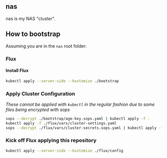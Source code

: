 ## nas

nas is my NAS "cluster".

## How to bootstrap

Assuming you are in the `nas` root folder:

### Flux

#### Install Flux

```sh
kubectl apply --server-side --kustomize ./bootstrap
```

### Apply Cluster Configuration

_These cannot be applied with `kubectl` in the regular fashion due to some files being encrypted with sops_

```sh
sops --decrypt ./bootstrap/age-key.sops.yaml | kubectl apply -f -
kubectl apply -f ./flux/vars/cluster-settings.yaml
sops --decrypt ./flux/vars/cluster-secrets.sops.yaml | kubectl apply -f -
```

### Kick off Flux applying this repository

```sh
kubectl apply --server-side --kustomize ./flux/config
```
